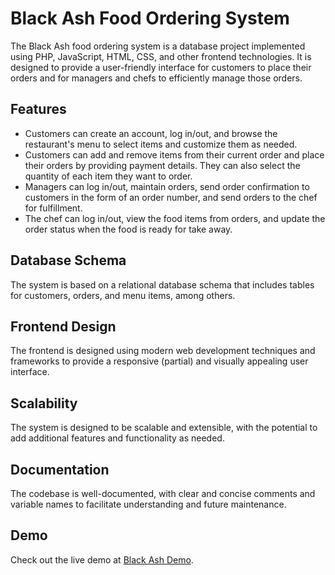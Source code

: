# Black Ash Food Ordering System

The Black Ash food ordering system is a database project implemented using PHP, JavaScript, HTML, CSS, and other frontend technologies. It is designed to provide a user-friendly interface for customers to place their orders and for managers and chefs to efficiently manage those orders.

## Features

- Customers can create an account, log in/out, and browse the restaurant's menu to select items and customize them as needed.
- Customers can add and remove items from their current order and place their orders by providing payment details. They can also select the quantity of each item they want to order.
- Managers can log in/out, maintain orders, send order confirmation to customers in the form of an order number, and send orders to the chef for fulfillment.
- The chef can log in/out, view the food items from orders, and update the order status when the food is ready for take away.

## Database Schema

The system is based on a relational database schema that includes tables for customers, orders, and menu items, among others.

## Frontend Design

The frontend is designed using modern web development techniques and frameworks to provide a responsive (partial) and visually appealing user interface.

## Scalability

The system is designed to be scalable and extensible, with the potential to add additional features and functionality as needed.

## Documentation

The codebase is well-documented, with clear and concise comments and variable names to facilitate understanding and future maintenance.

## Demo

Check out the live demo at [Black Ash Demo](https://blackash.rf.gd).
